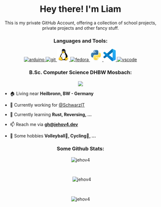 <h1 align="center">Hey there! I'm Liam</h1>
<p align="center">
  This is my private GitHub Account, offering a collection of school projects, private projects and other fancy stuff.
</p>

<h3 align="center">Languages and Tools:</h3>
<p align="center"> 
  <a href="https://www.arduino.cc/" target="_blank" rel="noreferrer"> <img src="https://cdn.worldvectorlogo.com/logos/arduino-1.svg" alt="arduino" width="40" height="40"/> </a>
  <a href="https://git-scm.com/" target="_blank" rel="noreferrer"> <img src="https://www.vectorlogo.zone/logos/git-scm/git-scm-icon.svg" alt="git" width="40" height="40"/> </a> 
  <a href="https://www.linux.org/" target="_blank" rel="noreferrer"> <img src="https://raw.githubusercontent.com/devicons/devicon/master/icons/linux/linux-original.svg" alt="linux" width="40" height="40"/> </a>
  <a href="https://fedoraproject.org" target="_blank" rel="noreferrer"> <img src="https://fedoraproject.org/w/uploads/archive/e/e5/20110717032101%21Fedora_infinity.png" alt="fedora" width="40" height="40"/> </a>
  <a href="https://www.python.org" target="_blank" rel="noreferrer"> <img src="https://raw.githubusercontent.com/devicons/devicon/master/icons/python/python-original.svg" alt="python" width="40" height="40"/> </a> 
  <a href="https://code.visualstudio.com/" target="_blank" rel="noreferrer"> <img src="https://raw.githubusercontent.com/devicons/devicon/master/icons/vscode/vscode-original.svg" alt="vscode" width="40" height="40"/> </a>
  <a href="https://www.rust-lang.org/" target="_blank" rel="noreferrer"> <img src="https://upload.wikimedia.org/wikipedia/commons/thumb/2/20/Rustacean-orig-noshadow.svg/220px-Rustacean-orig-noshadow.svg.png" alt="vscode" height="40"/> </a> 

</p>

<h3 align="center">B.Sc. Computer Science DHBW Mosbach:</h3>
<p align="center">
  <img align="center" width=200px src="https://upload.wikimedia.org/wikipedia/de/1/1d/DHBW-Logo.svg">
</p>

- 🏠 Living near **Heilbronn, BW - Germany**

- 🏢 Currently working for [@SchwarzIT](https://github.com/SchwarzIT)

- 🌱 Currently learning **Rust, Reversing, ...**

- 📫 Reach me via **gh@jehov4.dev**

- 🤸 Some hobbies **Volleyball🏐, Cycling🚴, ...**


<h3 align="center">Some Github Stats:</h3>

<p align="center">
  <img align="center" src="https://github-readme-stats.vercel.app/api/top-langs?username=jehov4&show_icons=true&theme=dracula&locale=en&layout=compact" alt="jehov4" />
</p>
<br>
<p align="center">&nbsp;
  <img align="center" src="https://github-readme-stats.vercel.app/api?username=jehov4&show_icons=true&theme=dracula&locale=en" alt="jehov4" />
</p>
<br>
<p align="center">
  <img align="center" src="https://github-readme-streak-stats.herokuapp.com/?user=jehov4&theme=dracula" alt="jehov4" />
</p>

